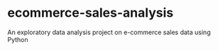 # ecommerce-sales-analysis
An exploratory data analysis project on e-commerce sales data using Python

